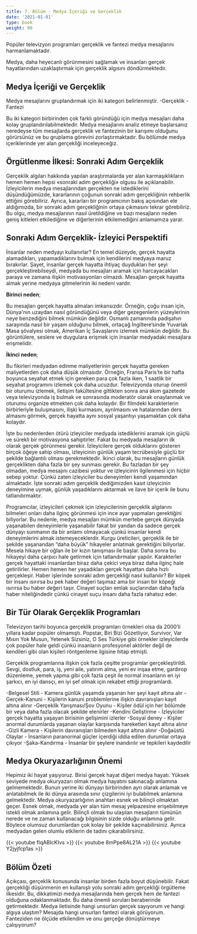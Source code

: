```yaml
---
title: 7. Bölüm - Medya İçeriği ve Gerçeklik
date: '2021-01-01'
type: book
weight: 90
---
```


Popüler televizyon programları gerçeklik ve fantezi medya mesajlarını harmanlamaktadır. 

Medya, daha heyecanlı görünmesini sağlamak ve insanları gerçek hayatlarından uzaklaştırmak için gerçeklik algısını döndürmektedir. 

<!--more-->

## Medya İçeriği ve Gerçeklik 


Medya mesajlarını gruplandırmak için iki kategori belirlenmiştir. 
-Gerçeklik 
-Fantezi

Bu iki kategori birbirinden çok farklı göründüğü için medya mesajları daha kolay gruplandırılabilmektedir. Medya mesajlarını analiz etmeye başlarsanız neredeyse tüm mesajlarda gerçeklik ve fantezinin bir karışımı olduğunu görürsünüz ve bu gruplama görevini zorlaştırmaktadır. 
Bu bölümde medya içeriklerinde yer alan gerçekliği inceleyeceğiz. 


## Örgütlenme İlkesi: Sonraki Adım Gerçeklik

Gerçeklik algıları hakkında yapılan araştırmalarda yer alan karmaşıklıkların hemen hemen hepsi «sonraki adım gerçekliği» olgusu ile açıklanabilir. 
İzleyicilerin medya mesajlarından gerçekten ne istediklerini düşündüğümüzde, kararlarının çoğunun sonraki adım gerçekliğinin rehberlik ettiğini görebiliriz.
Ayrıca, kararları bir programcının bakış açısından ele aldığımızda, bir sonraki adım gerçekliğinin ortaya çıkmasını tekrar görebiliriz. 
Bu olgu, medya mesajlarının nasıl üretildiğine ve bazı mesajların neden geniş kitleleri etkilediğine ve diğerlerinin etkilemediğini anlamamıza yarar. 

## Sonraki Adım Gerçeklik- İzleyici Perspektifi

İnsanlar neden medyayı kullanırlar? 
En temel düzeyde, gerçek hayatta alamadıkları, yapamadıklarını bulmak için kendilerini medyaya maruz bırakırlar. 
Şayet, insanlar gerçek hayatta ihtiyaç duydukları her şeyi gerçekleştirebilseydi, medyada bu mesajları aramak için harcayacakları paraya ve zamana ilişkin motivasyonları olmazdı.
Mesajları gerçek hayatta almak yerine medyaya gitmelerinin iki nedeni vardır. 

**Birinci neden**;

Bu mesajları gerçek hayatta almaları imkansızdır. Örneğin, çoğu insan için, Dünya'nın uzaydan nasıl göründüğünü veya diğer gezegenlerin yüzeylerinin neye benzediğini bilmek mümkün değildir. Osmanlı zamanında padişahın sarayında nasıl bir yaşam olduğunu bilmek, ortaçağ İngiltere’sinde Yuvarlak Masa şövalyesi olmak, Amerikan İç Savaşlarını izlemek mümkün değildir. Bu görüntülere, seslere ve duygulara erişmek için insanlar medyadaki mesajlara erişmelidir.

**İkinci neden**;

Bu fikirleri medyadan edinme maliyetlerinin gerçek hayatta gereken maliyetlerden çok daha düşük olmasıdır. 
Örneğin, Fransa Paris’te bir hafta boyunca seyahat etmek için gereken para çok fazla iken, 1 saatlik bir seyahat programını izlemek çok daha ucuzdur. 
Televizyonda oturup önemli bir oturumu izlemek, iletişim fakültesine gittikten sonra ana akım gazetede veya televizyonda iş bulmak ve sonrasında moderatör olarak onaylanmak ve oturumu organize etmekten çok daha kolaydır. 
Bir filmdeki karakterlerin birbirleriyle buluşmasını, ilişki kurmasını, ayrılmasını ve hatalarından ders almasını görmek, gerçek hayatta aynı sosyal yaşantıyı yaşamaktan çok daha kolaydır. 

İşte bu nedenlerden ötürü izleyiciler medyada istediklerini aramak için güçlü ve sürekli bir motivasyona sahiptirler. 
Fakat bu medyada mesajların ilk olarak gerçek görünmesi gerekir. İzleyicilere gerçek olduklarını gösteren birçok öğeye sahip olması, izleyicinin günlük yaşam tecrübesiyle güçlü bir şekilde bağlantılı olması gerekmektedir. 
İkinci olarak, bu mesajların günlük gerçeklikten daha fazla bir şey sunması gerekir. Bu fazladan bir şey olmadan, medya mesajını cazibesi yoktur ve izleyicinin ilgilenmesi için hiçbir sebep yoktur. Çünkü zaten izleyiciler bu deneyimleri kendi yaşamından almaktadır. 
İşte sonraki adım gerçeklik dediğimizden kasıt izleyicinin deneyimine uymak, günlük yaşadıklarını aktarmak ve ilave bir içerik ile bunu tatlandırmaktır. 

Programcılar, izleyicileri çekmek için izleyicilerinin gerçeklik algılarını bilmeleri onları daha ilginç görünmesi için ince ayar yapmaları gerektiğini biliyorlar. 
Bu nedenle, medya mesajları mümkün mertebe gerçek dünyada yaşanabilen deneyimlerle yaşanabilir fakat bir yandan da sadece gerçek dünyayı sunmanın da bir anlamı olmayacak çünkü insanlar kendi deneyimlerini almak istemeyeceklerdir. 
Kurgu üreticileri, gerçeklik ile bir şekilde yaşanandan “daha ​​büyük” hikayeler anlatmak gerektiğini biliyorlar. Mesela hikaye bir oğlan ile bir kızın tanışması ile başlar. Daha sonra bu hikayeyi daha çarpıcı hale getirmek için tatlandırmalar yapılır. Karakterler gerçek hayattaki insanlardan biraz daha çekici veya biraz daha ilginç hale getirilirler. Hemen hemen her yaşadıkları gerçek hayattan daha hızlı gerçekleşir. 
Haber işlerinde sonraki adım gerçekliği nasıl kullanılır? Bir köpek bir insanı ısırırsa bu pek haber değeri taşımaz ama bir insan bir köpeği ısırırsa bu haber değeri taşır. Cinayet suçları emlak suçlarından daha fazla haber niteliğindedir çünkü cinayet suçu insanı daha fazla rahatsız eder. 

## Bir Tür Olarak Gerçeklik Programları

Televizyon tarihi boyunca gerçeklik programları örnekleri olsa da 2000’li yıllara kadar popüler olmamıştı. Popstar, Biri Bizi Gözetliyor, Survivor, Var Mısın Yok Musun, Yetenek Sizsiniz, O Ses Türkiye gibi örnekler izleyicilerde çok popüler hale geldi çünkü insanların profesyonel aktörler değil de kendileri gibi olan kişileri röntgenleme ilgisine hitap etmişti. 

Gerçeklik programlarına ilişkin çok fazla çeşitte programlar gerçekleştirildi. Sevgi, dostluk, para, iş, yeni aile, yatırım alma, yeni ev inşaa etme, gardırop düzenleme, yemek yapma gibi çok fazla çeşit ile normal insanların en iyi şarkıcı, en iyi dansçı, en iyi şef olmak için rekabet ettiği programlardı. 


-Belgesel Stili - Kamera günlük yaşamda yaşanan her şeyi kayıt altına alır
-Gerçek-Kanuni - Kişilerin kanuni problemlerine ilişkin davranışları kayıt altına alınır
-Gerçeklik Yarışması/Şov Oyunu - Kişiler ödül için her bölümde bir veya daha fazla olacak şekilde elenirler 
-Kendini Geliştirme - İzleyiciler gerçek hayatta yaşayan birisinin gelişimini izlerler
-Sosyal deney - Kişiler anormal durumlarda yaşanan olaylar karşısında hareketleri kayıt altına alınır 
-Gizli Kamera - Kişilerin davranışları bilmeden kayıt altına alınır 
-Doğaüstü Olaylar - İnsanların paranormal güçler içerdiği iddia edilen durumlar ortaya çıkıyor
-Şaka-Kandırma - İnsanlar bir şeylere inandırılır ve tepkileri kaydedilir

## Medya Okuryazarlığının Önemi

Hepimiz iki hayat yaşıyoruz. Birisi gerçek hayat diğeri medya hayatı. 
Yüksek seviyede medya okuryazarı olmak medya hayatını sakınacağı anlamına gelmemektedir. Bunun yerine iki dünyayı birbirinden ayrı olarak anlamak ve anlatabilmek ile iki dünya arasında sınır çizgilerini iyi bulabilmek anlamına gelmektedir. 
Medya okuryazarlığının anahtarı esnek ve bilinçli olmaktan geçer. Esnek olmak, medyada yer alan tüm mesaj yelpazesine erişebilmeye istekli olmak anlamına gelir. Bilinçli olmak bu ulaşılan mesajların tümünün nerede ve ne zaman kullanacağı bilgisinin sizde olduğu anlamına gelir. Böylece olumsuz durumlardan çok kolay bir şekilde kaçınabilirsiniz. Ayrıca medyadan gelen olumlu etkilerin de tadını çıkarabilirsiniz. 

{{< youtube fIqABIcKIvs >}}
{{< youtube 8mPpe8AL21A >}}
{{< youtube Y2jyjfcp1as >}}

## Bölüm Özeti 

Açıkçası, gerçeklik konusunda insanlar birden fazla boyut düşünebilir. Fakat gerçekliği düşünmenin en kullanışlı yolu sonraki adım gerçekliği örgütleme ilkesidir. Bu, dikkatimizi medya mesajlarında hem gerçek hem de fantezi olduğuna odaklanmaktadır. Bu daha önemli soruları beraberinde getirmektedir. Medya iletisinde hangi unsurları gerçek sayıyorum ve hangi algıya ulaştım? Mesajda hangi unsurları fantezi olarak görüyorum. Fanteziden ne ölçüde etkilendim ve onu gerçeğe dönüştürmeye çalışıyorum? 







